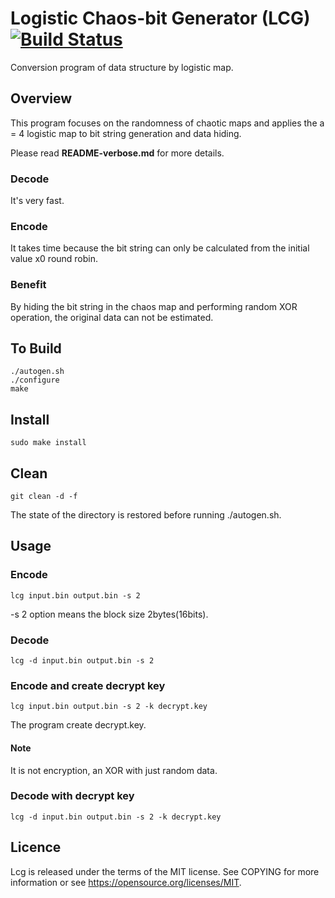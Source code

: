 # Logistic Chaos-bit Generator (LCG) [![Build Status](https://travis-ci.org/hotstaff/lcg.svg?branch=master)](https://travis-ci.org/hotstaff/lcg)

Conversion program of data structure by logistic map.

## Overview

This program focuses on the randomness of chaotic maps and applies the a = 4 logistic map to bit string generation and data hiding.

Please read __README-verbose.md__ for more details.

### Decode

It's very fast.

### Encode

It takes time because the bit string can only be calculated from the initial value x0 round robin.

### Benefit

By hiding the bit string in the chaos map and performing random XOR operation, the original data can not be estimated.


## To Build

```
./autogen.sh
./configure
make
```

## Install

```
sudo make install
```

## Clean

```
git clean -d -f
```
The state of the directory is restored before running ./autogen.sh.

## Usage

### Encode

```
lcg input.bin output.bin -s 2
```
-s 2 option means the block size 2bytes(16bits).

### Decode

```
lcg -d input.bin output.bin -s 2
```

### Encode and create decrypt key

```
lcg input.bin output.bin -s 2 -k decrypt.key
```

The program create decrypt.key.

#### Note

It is not encryption, an XOR with just random data.

### Decode with decrypt key

```
lcg -d input.bin output.bin -s 2 -k decrypt.key
```

## Licence

Lcg is released under the terms of the MIT license. See COPYING for more information or see https://opensource.org/licenses/MIT.
